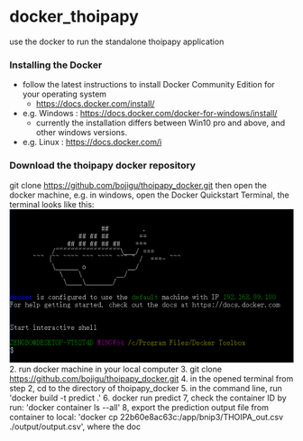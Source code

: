 # docker_thoipapy
use the docker to run the standalone thoipapy application
### Installing the Docker
  * follow the latest instructions to install Docker Community Edition for your operating system
     * https://docs.docker.com/install/
  * e.g. Windows : https://docs.docker.com/docker-for-windows/install/
     * currently the installation differs between Win10 pro and above, and other windows versions.
  * e.g. Linux : https://docs.docker.com/i
### Download the thoipapy docker repository
git clone https://github.com/bojigu/thoipapy_docker.git
then open the docker machine, e.g. in windows, open the Docker Quickstart Terminal, the terminal looks like this:
![run docker1](https://github.com/bojigu/docker_thoipapy/blob/master/docs/run_docker1.png)
2. run docker machine in your local computer
3. git clone https://github.com/bojigu/thoipapy_docker.git
4. in the opened terminal from step 2, cd to the directory of thoipapy_docker
5. in the command line, run 'docker build -t predict .'
6. docker run predict
7, check the container ID by run: 'docker container ls --all'
8, export the prediction output file from container to local: 'docker cp 22b60e8ac63c:/app/bnip3/THOIPA_out.csv ./output/output.csv',
where the doc
